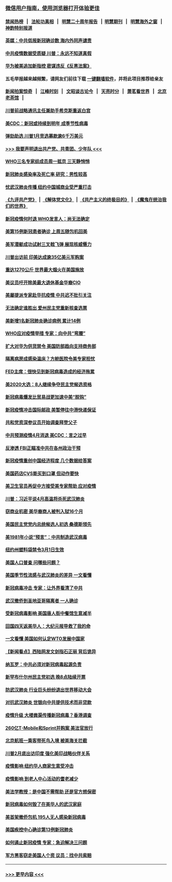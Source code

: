 ### [微信用户指南，使用浏览器打开体验更佳](https://github.com/gfw-breaker/banned-news1/blob/master/indexes/wechat-guide.md?t=0)
#### [禁闻热榜](热点新闻.md?t=0)  &nbsp;&nbsp;|&nbsp;&nbsp; [法轮功真相](https://github.com/gfw-breaker/truth/blob/master/README.md?t=0) &nbsp;&nbsp;|&nbsp;&nbsp; [明慧二十周年报告](https://github.com/gfw-breaker/mh-reports/blob/master/README.md?t=0) &nbsp;&nbsp;|&nbsp;&nbsp;[明慧期刊](https://github.com/gfw-breaker/mh-qikan) &nbsp;&nbsp;|&nbsp;&nbsp; [明慧海外之窗](https://github.com/gfw-breaker/mh-news/blob/master/README.md?t=0) &nbsp;&nbsp;|&nbsp;&nbsp; [神韵特别报道](https://github.com/gfw-breaker/mh-news/blob/master/shenyun.md?t=0)
#### [英媒：中共低报新冠确诊数 海内外同声谴责](../pages/nsc412/n11867421.md?t=02141011) 
#### [中共疫情数据受质疑 川普：永远不知道真假](../pages/nsc412/n11867195.md?t=02141011) 
#### [华为被美追加新指控 密谋违反《反黑法案》](../pages/nsc412/n11867191.md?t=02141011) 
#### 五毛举报越来越频繁，请网友们前往下载 [一键翻墙软件](https://github.com/gfw-breaker/ssr-accounts)，并将此项目推荐给亲友
#### [新闻拍案惊奇](https://github.com/gfw-breaker/banned-news1/blob/master/pages/link4.md) &nbsp;&nbsp;|&nbsp;&nbsp; [江峰时刻](https://github.com/gfw-breaker/banned-news1/blob/master/pages/link4.md) &nbsp;&nbsp;|&nbsp;&nbsp; [文昭谈古论今](https://github.com/gfw-breaker/banned-news1/blob/master/pages/link4.md) &nbsp;&nbsp;|&nbsp;&nbsp; [天亮时分](https://github.com/gfw-breaker/banned-news1/blob/master/pages/link4.md) &nbsp;&nbsp;|&nbsp;&nbsp; [萧茗看世界](https://github.com/gfw-breaker/banned-news1/blob/master/pages/link4.md) &nbsp;&nbsp;|&nbsp;&nbsp; [北京老茶馆](https://github.com/gfw-breaker/banned-news1/blob/master/pages/link4.md) &nbsp;&nbsp;|&nbsp;&nbsp; 
#### [川普前战略通讯主任兼助手希克斯重返白宫](../pages/nsc412/n11867104.md?t=02141011) 
#### [美CDC：新冠或持续到明年 成季节性病毒](../pages/nsc412/n11867279.md?t=02141011) 
#### [弹劾助选 川普1月竞选募款逾6千万美元](../pages/nsc412/n11866950.md?t=02141011) 
#### [>>> 我要声明退出共产党、共青团、少年队 <<<](https://github.com/begood0513/goodnews/blob/master/quit/letter.md) 
#### [WHO三名专家组成员周一抵京 三天静悄悄](../pages/nsc412/n11866947.md?t=02141011) 
#### [新冠肺炎感染率及死亡率 研究：男性较高](../pages/nsc412/n11866956.md?t=02141011) 
#### [忧武汉肺炎传播 纽约中国城商业受严重打击](../pages/nsc412/n11866902.md?t=02141011) 
#### [《九评共产党》](https://github.com/begood0513/9ping.md/blob/master/README.md) &nbsp;|&nbsp; [《解体党文化》](../../../../jtdwh.md/blob/master/README.md)  &nbsp;|&nbsp; [《共产主义的终极目的》](../../../../gczydzjmd.md/blob/master/README.md) &nbsp;|&nbsp; [《魔鬼在统治我们的世界》](../../../../mgztzwmdsj.md/blob/master/README.md) 
#### [新冠疫情何时退 WHO发言人：尚无法确定](../pages/nsc412/n11866864.md?t=02141011) 
#### [美第15例新冠患者确诊 上周五随包机回美](../pages/nsc412/n11866852.md?t=02141011) 
#### [美军潜艇成功试射三叉戟飞弹 展现核威慑力](../pages/nsc412/n11866046.md?t=02141011) 
#### [川普出访前 印美达成逾35亿美元军购案](../pages/nsc412/n11865444.md?t=02141011) 
#### [重达1270公斤 世界最大烟火在美国施放](../pages/nsc412/n11865198.md?t=02141011) 
#### [美议员吁开除美最大退休基金华裔CIO](../pages/nsc412/n11865230.md?t=02141011) 
#### [美屡提派专家赴华抗疫情 中共迟不批引关注](../pages/nsc412/n11864719.md?t=02141011) 
#### [无法确定谁胜出 爱州民主党重新核查选票](../pages/nsc412/n11864830.md?t=02141011) 
#### [美新增1名新冠肺炎确诊病例 累计14例](../pages/nsc412/n11864893.md?t=02141011) 
#### [WHO应对疫情举措 专家：向中共“弯腰”](../pages/nsc412/n11864727.md?t=02141011) 
#### [扩大对华为供货禁令 美国防部趋向支持商务部](../pages/nsc412/n11864773.md?t=02141011) 
#### [隔离病房成感染温床？方舱医院令美专家担忧](../pages/nsc412/n11864575.md?t=02141011) 
#### [FED主席：很快见到新冠病毒造成的经济拖累](../pages/nsc412/n11864507.md?t=02141011) 
#### [美2020大选：8人继续争夺民主党候选资格](../pages/nsc412/n11864327.md?t=02141011) 
#### [新冠病毒爆发比贸易战更加速中美“脱钩”](../pages/nsc412/n11864470.md?t=02141011) 
#### [新冠疫情冲击国际邮政 美暂停往中港快递保证](../pages/nsc412/n11864207.md?t=02141011) 
#### [共和党资深参议员开始调查拜登父子](../pages/nsc412/n11863984.md?t=02141011) 
#### [中共预测疫情4月消退 美CDC：言之过早](../pages/nsc412/n11864310.md?t=02141011) 
#### [反渗透 FBI正瞄准中共在各州政治干预](../pages/nsc412/n11864300.md?t=02141011) 
#### [新冠疫情重创中国经济程度 几个数据给答案](../pages/nsc412/n11864203.md?t=02141011) 
#### [美国药店CVS能买到口罩 但动作要快](../pages/nsc412/n11862438.md?t=02141011) 
#### [美卫生官员再促中方接受美专家帮助 应对疫情](../pages/nsc412/n11864043.md?t=02141011) 
#### [川普：习近平说4月高温将杀死武汉肺炎](../pages/nsc412/n11860814.md?t=02141011) 
#### [窃商业机密 美华裔商人被判入狱16个月](../pages/nsc412/n11863911.md?t=02141011) 
#### [美国民主党党内总统候选人初选 桑德斯领先](../pages/nsc412/n11863475.md?t=02141011) 
#### [美1981年小说“预言”：中共制造武汉病毒](../pages/nsc412/n11863306.md?t=02141011) 
#### [纽约州塑料袋禁令3月1日生效](../pages/nsc412/n11862832.md?t=02141011) 
#### [美国人口普查  问哪些问题？](../pages/nsc412/n11862808.md?t=02141011) 
#### [美国季节性流感与武汉肺炎的差异 一文看懂](../pages/nsc412/n11862428.md?t=02141011) 
#### [新冠病毒冲击 专家：让外界看清了中共](../pages/nsc412/n11862280.md?t=02141011) 
#### [武汉撤侨到圣地亚哥隔离者 一人确诊](../pages/nsc412/n11862460.md?t=02141011) 
#### [受新冠病毒影响 美国唐人街中餐馆生意减半](../pages/nsc412/n11861940.md?t=02141011) 
#### [回国四天返美华人：大纪元报导救了我的命](../pages/nsc412/n11862181.md?t=02141011) 
#### [一文看懂 美国如何认定WTO发展中国家](../pages/nsc412/n11862051.md?t=02141011) 
#### [【新闻看点】西陆网发文剑指石正丽 背后诡异](../pages/nsc412/n11861792.md?t=02141011) 
#### [纳瓦罗：中共必须对新冠病毒起源负责](../pages/nsc412/n11861810.md?t=02141011) 
#### [新罕布什尔州民主党初选 晚8点陆续开票](../pages/nsc412/n11861872.md?t=02141011) 
#### [防武汉肺炎 行业巨头纷纷退出世界移动大会](../pages/nsc412/n11861795.md?t=02141011) 
#### [对抗武汉肺炎 世银向中共提供技术而非贷款](../pages/nsc412/n11861652.md?t=02141011) 
#### [疫情升级 大楼粪渠传播新冠病毒？香港调查](../pages/nsc412/n11861556.md?t=02141011) 
#### [260亿T-Mobile和Sprint并购案 美法官放行](../pages/nsc412/n11861511.md?t=02141011) 
#### [北京航班一乘客带死鸟入境 被美海关拦截](../pages/nsc412/n11861317.md?t=02141011) 
#### [川普2月底出访印度 强化美印战略伙伴关系](../pages/nsc412/n11860557.md?t=02141011) 
#### [疫情影响  纽约华人商家生意受冲击](../pages/nsc412/n11860284.md?t=02141011) 
#### [疫情影响  到老人中心活动的耆老减少](../pages/nsc412/n11860199.md?t=02141011) 
#### [美法学教授：是中国不需帮助 还是官方想保密](../pages/nsc412/n11859492.md?t=02141011) 
#### [新冠病毒如何毁了在美华人的武汉家庭](../pages/nsc412/n11859524.md?t=02141011) 
#### [美首架撤侨包机 195人无人感染新冠病毒](../pages/nsc412/n11859908.md?t=02141011) 
#### [美国疾控中心确诊第13例新冠肺炎](../pages/nsc412/n11859966.md?t=02141011) 
#### [如何遏止新冠疫情 专家：急迫解决三问题](../pages/nsc412/n11859685.md?t=02141011) 
#### [军方黑客窃走美国人个资 议员：找中共索赔](../pages/nsc412/n11859371.md?t=02141011) 

----
#### [ >>> 更早内容 <<< ](../indexes/nsc412-earlier.md)
